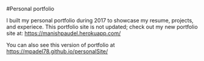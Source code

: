 #Personal portfolio

I built my personal portfolio during 2017 to showcase my resume, projects, and experiece. This portfolio site is not updated; check out my new portfolio site at: https://manishpaudel.herokuapp.com/


You can also see this version of portfolio at https://mpadel78.github.io/personalSite/

